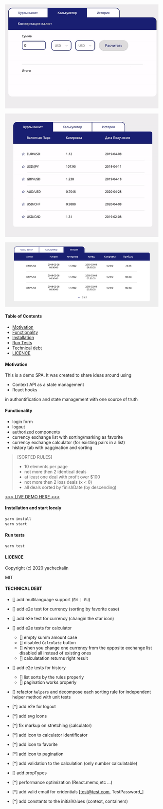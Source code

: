 <p>
<img src="./src/assets/calculator_demo.gif" />
</p>
<p><img src="./src/assets/currency_demo.gif"/></p>
<p>
<img src="./src/assets/history_snapshot.png" />
</p>

#### Table of Contents

- [Motivation](#motivation)
- [Functionality](#functionality)
- [Installation](#installation-and-start-localy)
- [Run Tests](#run-tests)
- [Technical debt](#technical-debt)
- [LICENCE](#licence)

#### Motivation

This is a demo SPA.
It was created to share ideas around using

- Context API as a state management
- React hooks

in authontification and state management with one source of truth

#### Functionality

- login form
- logout
- authorized components
- currency exchange list with sorting/marking as favorite
- currency exchange calculator (for existing pairs in a list)
- history tab with paggination and sorting

> [SORTED RULES]
>
> - 10 elements per page
> - not more then 2 identical deals
> - at least one deal with profit over \$100
> - not more then 2 loss deals (x < 0)
> - all deals sorted by finishDate (by descending)

[>>> LIVE DEMO HERE <<<](https://yacheckalin.github.io/simple-react-app/)

#### Installation and start localy

```javascript
yarn install
yarn start
```

#### Run tests

```javascript
yarn test
```

#### LICENCE

Copyright (c) 2020 yacheckalin

MIT

#### TECHNICAL DEBT

- [] add multilanguage support (<code>EN | RU</code>)

- [] add e2e test for currency (sorting by favorite case)
- [] add e2e test for currency (changin the star icon)

- [] add e2e tests for calculator

  - [] empty summ amount case
  - [] disabled <code>Calculate</code> button
  - [] when you change one currency from the opposite exchange list disabled all instead of existing ones
  - [] calculatation returns right result

- [] add e2e tests for history
  - [] list sorts by the rules properly
  - [] pagination works properly
- [] refactor <code>helpers</code> and decompose each sorting rule for independent helper method with unit tests
- [*] add e2e for logout
- [*] add svg icons
- [*] fix markup on stretching (calculator)
- [*] add icon to calculator identificator
- [*] add icon to favorite
- [*] add icon to pagination
- [*] add validation to the calculation (only number calculatable)
- [] add propTypes
- [*] performance optimization (React.memo,etc ...)
- [*] add valid email for cridentials [test@test.com, TestPassword_]
- [*] add constants to the initialValues (context, containers)
